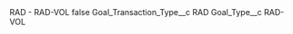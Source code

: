 <?xml version="1.0" encoding="UTF-8"?>
<CustomMetadata xmlns="http://soap.sforce.com/2006/04/metadata" xmlns:xsi="http://www.w3.org/2001/XMLSchema-instance" xmlns:xsd="http://www.w3.org/2001/XMLSchema">
    <label>RAD - RAD-VOL</label>
    <protected>false</protected>
    <values>
        <field>Goal_Transaction_Type__c</field>
        <value xsi:type="xsd:string">RAD</value>
    </values>
    <values>
        <field>Goal_Type__c</field>
        <value xsi:type="xsd:string">RAD-VOL</value>
    </values>
</CustomMetadata>
